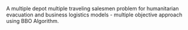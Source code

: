 A multiple depot multiple traveling salesmen problem for humanitarian evacuation and business logistics models - multiple objective approach using BBO Algorithm.
